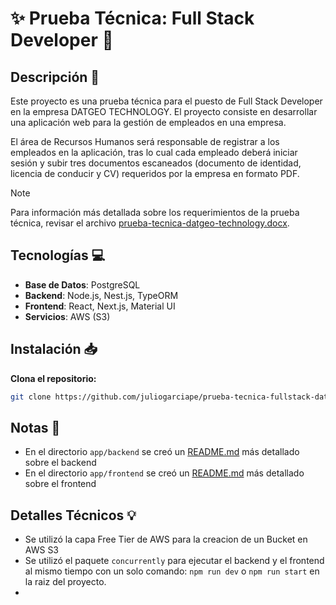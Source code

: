 # :sparkles: Prueba Técnica: Full Stack Developer :dart:

## Descripción :page_facing_up:

Este proyecto es una prueba técnica para el puesto de Full Stack Developer en la empresa DATGEO TECHNOLOGY. El proyecto consiste en desarrollar una aplicación web para la gestión de empleados en una empresa. 

El área de Recursos Humanos será responsable de registrar a los empleados en la aplicación, tras lo cual cada empleado deberá iniciar sesión y subir tres documentos escaneados (documento de identidad, licencia de conducir y CV) requeridos por la empresa en formato PDF.

> [!NOTE]
> Para información más detallada sobre los requerimientos de la prueba técnica, revisar el archivo [prueba-tecnica-datgeo-technology.docx](media/prueba-tecnica-datgeo-technology.docx).

## Tecnologías :computer:

- **Base de Datos**: PostgreSQL
- **Backend**: Node.js, Nest.js, TypeORM
- **Frontend**: React, Next.js, Material UI
- **Servicios**: AWS (S3)

## Instalación :inbox_tray:

**Clona el repositorio:**

```bash
git clone https://github.com/juliogarciape/prueba-tecnica-fullstack-datgeo.git
```

## Notas :memo:

- En el directorio `app/backend` se creó un [README.md](app/backend/README.md) más detallado sobre el backend
- En el directorio `app/frontend` se creó un [README.md](app/frontend/README.md) más detallado sobre el frontend

## Detalles Técnicos :bulb:

- Se utilizó la capa Free Tier de AWS para la creacion de un Bucket en AWS S3
- Se utilizó el paquete `concurrently` para ejecutar el backend y el frontend al mismo tiempo con un solo comando: `npm run dev` o `npm run start` en la raiz del proyecto.
- 
